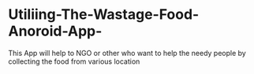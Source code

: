 # Utiliing-The-Wastage-Food-Anoroid-App-
This App will help to NGO or other who want to help the needy people by collecting the food from various location
